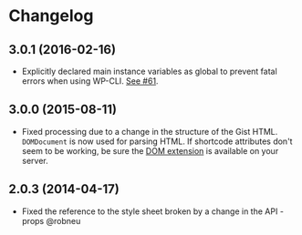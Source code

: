 # Changelog

## 3.0.1 (2016-02-16)

* Explicitly declared main instance variables as global to prevent fatal errors when using WP-CLI. [See #61](https://github.com/bradyvercher/gistpress/issues/61).

## 3.0.0 (2015-08-11)

* Fixed processing due to a change in the structure of the Gist HTML. `DOMDocument` is now used for parsing HTML. If shortcode attributes don't seem to be working, be sure the [DOM extension](http://php.net/manual/en/intro.dom.php) is available on your server.

## 2.0.3 (2014-04-17)

* Fixed the reference to the style sheet broken by a change in the API - props @robneu
